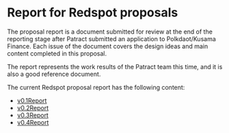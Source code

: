 # Report for Redspot proposals

The proposal report is a document submitted for review at the end of the reporting stage after Patract submitted an application to Polkdaot/Kusama Finance. Each issue of the document covers the design ideas and main content completed in this proposal.

The report represents the work results of the Patract team this time, and it is also a good reference document.

The current Redspot proposal report has the following content:

- [v0.1Report](./reports/v0.1Report.md)
- [v0.2Report](./reports/v0.2Report.md)
- [v0.3Report](./reports/v0.3Report.md)
- [v0.4Report](./reports/v0.4Report.md)

